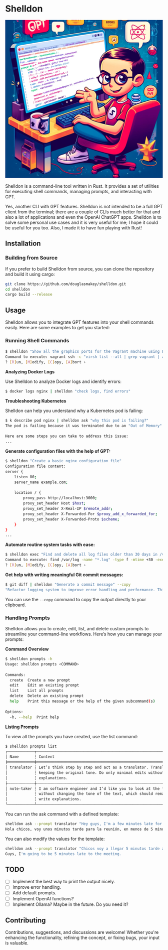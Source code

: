 # Shelldon

![](./assets/shelldon.jpeg)

Shelldon is a command-line tool written in Rust. It provides a set of utilities for executing shell commands, managing prompts, and interacting with GPT.

Yes, another CLI with GPT features. Shelldon is not intended to be a full GPT client from the terminal; there are a couple of CLIs much better for that and also a lot of applications and even the OpenAI ChatGPT apps. Shelldon is to solve some personal use cases and it is very useful for me; I hope it could be useful for you too. Also, I made it to have fun playing with Rust!

## Installation

### Building from Source

If you prefer to build Shelldon from source, you can clone the repository and build it using cargo:

```sh
git clone https://github.com/douglasmakey/shelldon.git
cd shelldon
cargo build --release
```

## Usage

Shelldon allows you to integrate GPT features into your shell commands easily. Here are some examples to get you started:

### Running Shell Commands

```sh
$ shelldon "Show all the graphics ports for the Vagrant machine using Libvirt."
Command to execute: vagrant ssh -c "virsh list --all | grep vagrant | awk '{print \$1}' | xargs -I {} virsh domdisplay {}"
? [R]un, [M]odify, [C]opy, [A]bort › 
```

**Analyzing Docker Logs**

Use Shelldon to analyze Docker logs and identify errors:

```sh
$ docker logs nginx | shelldon "check logs, find errors"
```

**Troubleshooting Kubernetes**

Shelldon can help you understand why a Kubernetes pod is failing:

```sh
$ k describe pod nginx | shelldon ask "why this pod is failing?"
The pod is failing because it was terminated due to an "Out of Memory" (OOM) condition. The `OOMKilled` reason indicates that the container running in the pod exceeded its memory limit, causing the system to kill the process to prevent it from affecting other processes on the node.

Here are some steps you can take to address this issue:
...
```

**Generate configuration files with the help of GPT:**

```sh
$ shelldon "Create a basic nginx configuration file"
Configuration file content:
server {
    listen 80;
    server_name example.com;

    location / {
        proxy_pass http://localhost:3000;
        proxy_set_header Host $host;
        proxy_set_header X-Real-IP $remote_addr;
        proxy_set_header X-Forwarded-For $proxy_add_x_forwarded_for;
        proxy_set_header X-Forwarded-Proto $scheme;
    }
}
...
```

**Automate routine system tasks with ease:**

```sh
$ shelldon exec "Find and delete all log files older than 30 days in /var/log"
Command to execute: find /var/log -name "*.log" -type f -mtime +30 -exec rm {} \;
? [R]un, [M]odify, [C]opy, [A]bort › 
```

**Get help with writing meaningful Git commit messages:**

```sh
$ git diff | shelldon "Generate a commit message" --copy
"Refactor logging system to improve error handling and performance. This change updates the logging library and adjusts the log levels for better clarity."
```

You can use the `--copy` command to copy the output directly to your clipboard.

### Handling Prompts

Shelldon allows you to create, edit, list, and delete custom prompts to streamline your command-line workflows. Here’s how you can manage your prompts:

**Command Overview**

```sh
$ shelldon prompts -h
Usage: shelldon prompts <COMMAND>

Commands:
  create  Create a new prompt
  edit    Edit an existing prompt
  list    List all prompts
  delete  Delete an existing prompt
  help    Print this message or the help of the given subcommand(s)

Options:
  -h, --help  Print help
```

**Listing Prompts**

To view all the prompts you have created, use the list command:

```sh
$ shelldon prompts list
╭────────────┬──────────────────────────────────────────────────────────────────────────────────────────────────────────────────────────────────────────────────────────────────────────────────┬───────────╮
│ Name       ┆ Content                                                                                                                                                                          ┆ Variables │
╞════════════╪══════════════════════════════════════════════════════════════════════════════════════════════════════════════════════════════════════════════════════════════════════════════════╪═══════════╡
│ translator ┆ Let’s think step by step and act as a translator. Translate the following text from {from:english} to {to:spanish}. Make it sound natural to a native speaker of {to} while      ┆ from, to  │
│            ┆ keeping the original tone. Do only minimal edits without changing the tone. Avoid using fancy words. Reply with only the translated text and nothing else. Do not provide        ┆           │
│            ┆ explanations.                                                                                                                                                                    ┆           │
├╌╌╌╌╌╌╌╌╌╌╌╌┼╌╌╌╌╌╌╌╌╌╌╌╌╌╌╌╌╌╌╌╌╌╌╌╌╌╌╌╌╌╌╌╌╌╌╌╌╌╌╌╌╌╌╌╌╌╌╌╌╌╌╌╌╌╌╌╌╌╌╌╌╌╌╌╌╌╌╌╌╌╌╌╌╌╌╌╌╌╌╌╌╌╌╌╌╌╌╌╌╌╌╌╌╌╌╌╌╌╌╌╌╌╌╌╌╌╌╌╌╌╌╌╌╌╌╌╌╌╌╌╌╌╌╌╌╌╌╌╌╌╌╌╌╌╌╌╌╌╌╌╌╌╌╌╌╌╌╌╌╌╌╌╌╌╌╌╌╌╌╌╌╌╌╌╌╌╌╌╌╌╌╌╌╌╌╌╌╌╌┼╌╌╌╌╌╌╌╌╌╌╌┤
│ note-taker ┆ I am software engineer and I’d like you to look at the following text I wrote and edit it to make it sound more natural to a native English speaker. Do only minimal/minor edits ┆           │
│            ┆ without changing the tone of the text, which should remain the same. Dont use fancy words and I want you to only reply the correction, the improvements and nothing else, do not ┆           │
│            ┆ write explanations.                                                                                                                                                              ┆           │
╰────────────┴──────────────────────────────────────────────────────────────────────────────────────────────────────────────────────────────────────────────────────────────────────────────────┴───────────╯
```

You can run the ask command with a defined template:

```sh
shelldon ask --prompt translator "Hey guys, I'm a few minutes late for the meeting, in less than 5 minutes I'll be there."
Hola chicos, voy unos minutos tarde para la reunión, en menos de 5 minutos estaré ahí.
```

You can also modify the values for the template:

```sh
shelldon ask --prompt translator "Chicos voy a llegar 5 minutos tarde a la reunion" --set to=english --set from=spanish
Guys, I'm going to be 5 minutes late to the meeting.
```

## TODO

- [ ] Implement the best way to print the output nicely.
- [ ] Improve error handling.
- [ ] Add default prompts.
- [ ] Implement OpenAI functions?
- [ ] Implement Ollama? Maybe in the future. Do you need it?

## Contributing

Contributions, suggestions, and discussions are welcome! Whether you're enhancing the functionality, refining the concept, or fixing bugs, your input is valuable.


